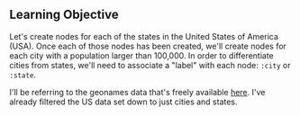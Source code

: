 ## Learning Objective

Let's create nodes for each of the states in the United States of America (USA).
Once each of those nodes has been created, we'll create nodes for each city with a population larger than 100,000.
In order to differentiate cities from states, we'll need to associate a "label" with each node: `:city` or `:state`.

I'll be referring to the geonames data that's freely available [here](http://download.geonames.org/export/dump/).
I've already filtered the US data set down to just cities and states.